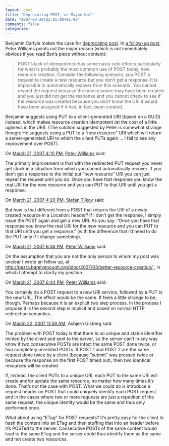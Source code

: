 ```yaml
---
layout: post
title: "Deprecating POST, or Maybe Not"
date: "2007-03-20T22:05:00+01:00"
comments: false
categories: 
---
```


<p>Benjamin Carlyle makes the case for <a href="http://soundadvice.id.au/blog/2007/03/18#deprecatingPOST">deprecating post</a>. In <a href="http://pezra.barelyenough.org/blog/2007/03/deprecating-post/">a follow-up post</a>, Peter Williams points out the major reason (which is not immediately obvious if you read Ben&#8217;s piece without context):</p>

<blockquote>
<p>POST&#8217;s lack of idempotence has some nasty side effects particularly for what is probably the most common use of POST today, new resource creation. Consider the following scenario, you POST a request to create a new resource but you don&#8217;t get a response. It is impossible to automatically recover from this scenario. You cannot resend the request because the new resource may have been created and you just did not get the response and you cannot check to see if the resource was created because you don&#8217;t know the URI it would have been assigned if it had, in fact, been created.</p>
</blockquote>

<p>Benjamin suggests using PUT to a client-generated URI (based on a GUID) instead, which makes resource creation idempotent (at the cost of a little ugliness in the URI). (The solution suggested by Peter is somewhat strange though: He suggests using a PUT to a &#8220;new resource&#8221; URI which will return a server-generated URI to which the client PUTs again &#8230; I fail to see any improvement over POST).</p>

<section class="comments">

<div class="comment" id="comment-1207">
On <a href="#comment-1207" title="Permalink to this comment">March 21, 2007  4:10 PM</a>, <a href="http://pezra.barelyenough.org" title="http://pezra.barelyenough.org" rel="nofollow">Peter Williams</a>
said:
<p>The primary improvement is that with the redirected PUT request you
never get stuck in a situation from which you cannot automatically
recover.  If you don&#8217;t get a response to the initial put
&#8220;new resource&#8221; URI you can just repeat the request until you do.  Once
you have that response you know the real URI for the new resource and
you can PUT to that URI until you get a response.</p>


<div class="comment" id="comment-1208">
On <a href="#comment-1208" title="Permalink to this comment">March 21, 2007  4:20 PM</a>, <a href="/en/staff/st/">Stefan Tilkov</a>
said:
<p>But how is that different from a POST that returns the URI of a newly created resource in a Location: header? If I don&#8217;t get the response, I simply issue the POST again and get a new URI. As you say: &#8220;Once you have that response you know the real URI for the new resource and you can PUT to that URI until you get a response.&#8221; (with the difference that I&#8217;d need to do the PUT only if I change something).</p>


<div class="comment" id="comment-1209">
On <a href="#comment-1209" title="Permalink to this comment">March 21, 2007  6:36 PM</a>, <a href="http://pezra.barelyenough.org" title="http://pezra.barelyenough.org" rel="nofollow">Peter Williams</a>
said:
<p>On the assumption that you are not the only person to whom my post was unclear I wrote an follow up, at <a href="http://pezra.barelyenough.org/blog/2007/03/better-resource-creation/" rel="nofollow" /><a href="http://pezra.barelyenough.org/blog/2007/03/better-resource-creation/" rel="nofollow">http://pezra.barelyenough.org/blog/2007/03/better-resource-creation/</a> , in which I attempt to clarify my position.</p>


<div class="comment" id="comment-1210">
On <a href="#comment-1210" title="Permalink to this comment">March 21, 2007  6:44 PM</a>, <a href="http://pezra.barelyenough.org" title="http://pezra.barelyenough.org" rel="nofollow">Peter Williams</a>
said:
<p>You certainly do a POST request to a new URI service, followed by a PUT to the new URL.  The effect would be the same.  If feels a little strange to be, though.  Perhaps because it is an explicit two step process.  In the process I propose it is the second step is implicit and based on normal HTTP redirection semantics.</p>


<div class="comment" id="comment-1211">
On <a href="#comment-1211" title="Permalink to this comment">March 22, 2007 11:59 AM</a>, Asbjørn Ulsberg
said:
<p>The problem with POST today is that there is no unique and stable identifier minted by the client and sent to the server, so the server can&#8217;t in any way know if two consecutive POSTs are infact the same POST done twice, or two completely unrelated POSTs. If POST 1 and POST 2 are the same request done twice by a client (because &#8220;submit&#8221; was pressed twice or because the response on the first POST timed out), then two identical resources will be created.</p>

<p>If, instead, the client PUTs to a unique URI, each PUT to the same URI will create and/or update the same resource, no matter how many times it&#8217;s done. That&#8217;s not the case with POST. What we could do is introduce a request header on POST that could uniquely identify each POST request and in the cases where two or more requests are just a repetition of the same request, the unique identity would be the same and thus only performed once.</p>

<p>What about using &#8220;ETag&#8221; for POST requests? It&#8217;s pretty easy for the client to hash the content into an ETag and then stuffing that into an header before it&#8217;s POSTed to the server. Consecutive POSTs of the same content would lead to the same ETag and the server could thus identify them as the same and not create two resources.</p>


</section>

